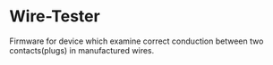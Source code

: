 # Wire-Tester

Firmware for device which examine correct conduction between two contacts(plugs) in manufactured wires.
